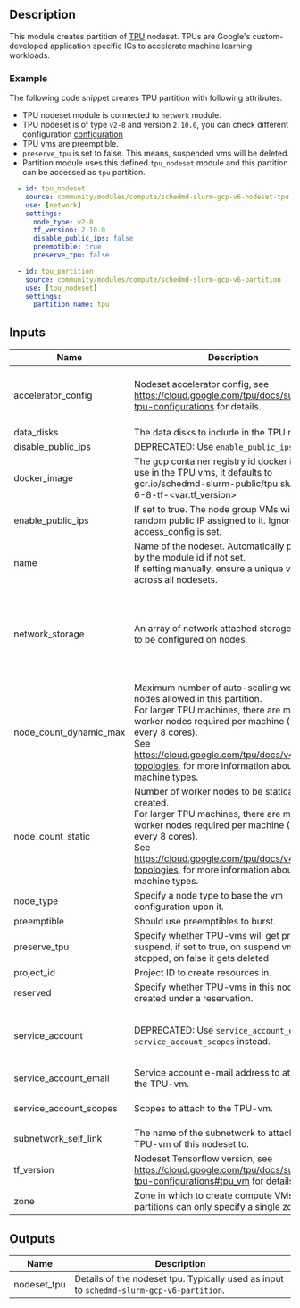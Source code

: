 ## Description

This module creates partition of [TPU](https://cloud.google.com/tpu/docs/intro-to-tpu) nodeset.
TPUs are Google's custom-developed application specific ICs to accelerate machine
learning workloads.

### Example

The following code snippet creates TPU partition with following attributes.

- TPU nodeset module is connected to `network` module.
- TPU nodeset is of type `v2-8` and version `2.10.0`, you can check different configuration [configuration](https://cloud.google.com/tpu/docs/supported-tpu-configurations)
- TPU vms are preemptible.
- `preserve_tpu` is set to false. This means, suspended vms will be deleted.
- Partition module uses this defined `tpu_nodeset` module and this partition can
be accessed as `tpu` partition.

```yaml
  - id: tpu_nodeset
    source: community/modules/compute/schedmd-slurm-gcp-v6-nodeset-tpu
    use: [network]
    settings:
      node_type: v2-8
      tf_version: 2.10.0
      disable_public_ips: false
      preemptible: true
      preserve_tpu: false

  - id: tpu_partition
    source: community/modules/compute/schedmd-slurm-gcp-v6-partition
    use: [tpu_nodeset]
    settings:
      partition_name: tpu
```

<!-- BEGINNING OF PRE-COMMIT-TERRAFORM DOCS HOOK -->
## Inputs

| Name | Description | Type | Default | Required |
|------|-------------|------|---------|:--------:|
| accelerator\_config | Nodeset accelerator config, see https://cloud.google.com/tpu/docs/supported-tpu-configurations for details. | <pre>object({<br>    topology = string<br>    version  = string<br>  })</pre> | <pre>{<br>  "topology": "",<br>  "version": ""<br>}</pre> | no |
| data\_disks | The data disks to include in the TPU node | `list(string)` | `[]` | no |
| disable\_public\_ips | DEPRECATED: Use `enable_public_ips` instead. | `bool` | `null` | no |
| docker\_image | The gcp container registry id docker image to use in the TPU vms, it defaults to gcr.io/schedmd-slurm-public/tpu:slurm-gcp-6-8-tf-<var.tf\_version> | `string` | `null` | no |
| enable\_public\_ips | If set to true. The node group VMs will have a random public IP assigned to it. Ignored if access\_config is set. | `bool` | `false` | no |
| name | Name of the nodeset. Automatically populated by the module id if not set. <br>If setting manually, ensure a unique value across all nodesets. | `string` | n/a | yes |
| network\_storage | An array of network attached storage mounts to be configured on nodes. | <pre>list(object({<br>    server_ip     = string,<br>    remote_mount  = string,<br>    local_mount   = string,<br>    fs_type       = string,<br>    mount_options = string,<br>  }))</pre> | `[]` | no |
| node\_count\_dynamic\_max | Maximum number of auto-scaling worker nodes allowed in this partition. <br>For larger TPU machines, there are multiple worker nodes required per machine (1 for every 8 cores).<br>See https://cloud.google.com/tpu/docs/v4#large-topologies, for more information about these machine types. | `number` | `0` | no |
| node\_count\_static | Number of worker nodes to be statically created. <br>For larger TPU machines, there are multiple worker nodes required per machine (1 for every 8 cores).<br>See https://cloud.google.com/tpu/docs/v4#large-topologies, for more information about these machine types. | `number` | `0` | no |
| node\_type | Specify a node type to base the vm configuration upon it. | `string` | `""` | no |
| preemptible | Should use preemptibles to burst. | `bool` | `false` | no |
| preserve\_tpu | Specify whether TPU-vms will get preserve on suspend, if set to true, on suspend vm is stopped, on false it gets deleted | `bool` | `false` | no |
| project\_id | Project ID to create resources in. | `string` | n/a | yes |
| reserved | Specify whether TPU-vms in this nodeset are created under a reservation. | `bool` | `false` | no |
| service\_account | DEPRECATED: Use `service_account_email` and `service_account_scopes` instead. | <pre>object({<br>    email  = string<br>    scopes = set(string)<br>  })</pre> | `null` | no |
| service\_account\_email | Service account e-mail address to attach to the TPU-vm. | `string` | `null` | no |
| service\_account\_scopes | Scopes to attach to the TPU-vm. | `set(string)` | <pre>[<br>  "https://www.googleapis.com/auth/cloud-platform"<br>]</pre> | no |
| subnetwork\_self\_link | The name of the subnetwork to attach the TPU-vm of this nodeset to. | `string` | n/a | yes |
| tf\_version | Nodeset Tensorflow version, see https://cloud.google.com/tpu/docs/supported-tpu-configurations#tpu_vm for details. | `string` | `"2.14.0"` | no |
| zone | Zone in which to create compute VMs. TPU partitions can only specify a single zone. | `string` | n/a | yes |

## Outputs

| Name | Description |
|------|-------------|
| nodeset\_tpu | Details of the nodeset tpu. Typically used as input to `schedmd-slurm-gcp-v6-partition`. |

<!-- END OF PRE-COMMIT-TERRAFORM DOCS HOOK -->
